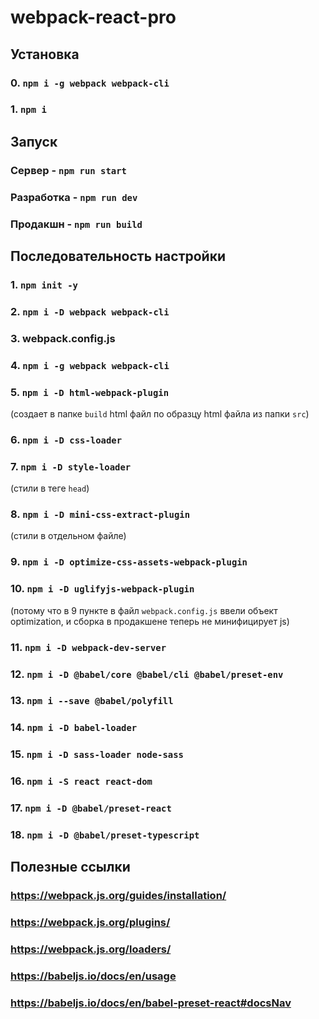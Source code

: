 # webpack-react-pro

## Установка

### 0. `npm i -g webpack webpack-cli`

### 1. `npm i`

## Запуск

### Сервер - `npm run start`

### Разработка - `npm run dev`

### Продакшн - `npm run build`

## Последовательность настройки

### 1. `npm init -y`

### 2. `npm i -D webpack webpack-cli`

### 3. webpack.config.js

### 4. `npm i -g webpack webpack-cli`

### 5. `npm i -D html-webpack-plugin`

(создает в папке `build` html файл по образцу html файла из папки `src`)

### 6. `npm i -D css-loader`

### 7. `npm i -D style-loader`

(стили в теге `head`)

### 8. `npm i -D mini-css-extract-plugin`

(стили в отдельном файле)

### 9. `npm i -D optimize-css-assets-webpack-plugin`

### 10. `npm i -D uglifyjs-webpack-plugin`

(потому что в 9 пункте в файл `webpack.config.js` ввели объект optimization, и сборка в продакшене теперь не минифицирует js)

### 11. `npm i -D webpack-dev-server`

### 12. `npm i -D @babel/core @babel/cli @babel/preset-env`

### 13. `npm i --save @babel/polyfill`

### 14. `npm i -D babel-loader`

### 15. `npm i -D sass-loader node-sass`

### 16. `npm i -S react react-dom`

### 17. `npm i -D @babel/preset-react`

### 18. `npm i -D @babel/preset-typescript`


## Полезные ссылки

### https://webpack.js.org/guides/installation/

### https://webpack.js.org/plugins/

### https://webpack.js.org/loaders/

### https://babeljs.io/docs/en/usage

### https://babeljs.io/docs/en/babel-preset-react#docsNav